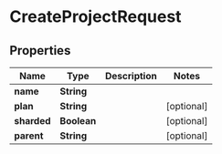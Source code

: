 

# CreateProjectRequest


## Properties

| Name | Type | Description | Notes |
|------------ | ------------- | ------------- | -------------|
|**name** | **String** |  |  |
|**plan** | **String** |  |  [optional] |
|**sharded** | **Boolean** |  |  [optional] |
|**parent** | **String** |  |  [optional] |



